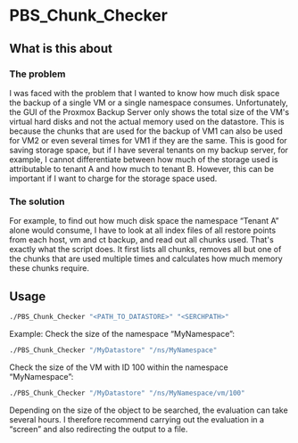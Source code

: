 # PBS_Chunk_Checker
## What is this about
### The problem
I was faced with the problem that I wanted to know how much disk space the backup of a single VM or a single namespace consumes.
Unfortunately, the GUI of the Proxmox Backup Server only shows the total size of the VM's virtual hard disks and not the actual memory used on the datastore.
This is because the chunks that are used for the backup of VM1 can also be used for VM2 or even several times for VM1 if they are the same.
This is good for saving storage space, but if I have several tenants on my backup server, for example, I cannot differentiate between how much of the storage used is attributable to tenant A and how much to tenant B. However, this can be important if I want to charge for the storage space used.
### The solution
For example, to find out how much disk space the namespace “Tenant A” alone would consume, I have to look at all index files of all restore points from each host, vm and ct backup, and read out all chunks used.
That's exactly what the script does.
It first lists all chunks, removes all but one of the chunks that are used multiple times and calculates how much memory these chunks require.
## Usage
```bash
./PBS_Chunk_Checker "<PATH_TO_DATASTORE>" "<SERCHPATH>"
```
Example:
Check the size of the namespace “MyNamespace”:
```bash
./PBS_Chunk_Checker "/MyDatastore" "/ns/MyNamespace"
```
Check the size of the VM with ID 100 within the namespace “MyNamespace”:
```bash
./PBS_Chunk_Checker "/MyDatastore" "/ns/MyNamespace/vm/100"
```
Depending on the size of the object to be searched, the evaluation can take several hours.
I therefore recommend carrying out the evaluation in a “screen” and also redirecting the output to a file.
